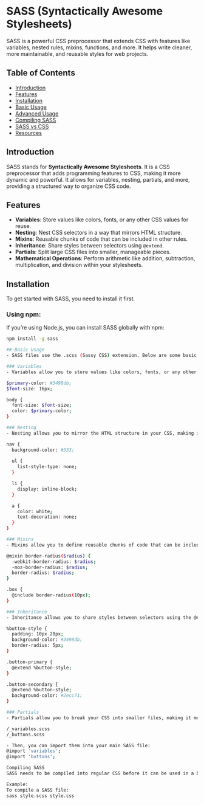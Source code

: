 # SASS (Syntactically Awesome Stylesheets)

SASS is a powerful CSS preprocessor that extends CSS with features like variables, nested rules, mixins, functions, and more. It helps write cleaner, more maintainable, and reusable styles for web projects.

## Table of Contents

- [Introduction](#introduction)
- [Features](#features)
- [Installation](#installation)
- [Basic Usage](#basic-usage)
- [Advanced Usage](#advanced-usage)
- [Compiling SASS](#compiling-sass)
- [SASS vs CSS](#sass-vs-css)
- [Resources](#resources)

## Introduction

SASS stands for **Syntactically Awesome Stylesheets**. It is a CSS preprocessor that adds programming features to CSS, making it more dynamic and powerful. It allows for variables, nesting, partials, and more, providing a structured way to organize CSS code.

## Features

- **Variables**: Store values like colors, fonts, or any other CSS values for reuse.
- **Nesting**: Nest CSS selectors in a way that mirrors HTML structure.
- **Mixins**: Reusable chunks of code that can be included in other rules.
- **Inheritance**: Share styles between selectors using `@extend`.
- **Partials**: Split large CSS files into smaller, manageable pieces.
- **Mathematical Operations**: Perform arithmetic like addition, subtraction, multiplication, and division within your stylesheets.

## Installation

To get started with SASS, you need to install it first.

### Using npm:

If you’re using Node.js, you can install SASS globally with npm:

```bash
npm install -g sass

## Basic Usage
- SASS files use the .scss (Sassy CSS) extension. Below are some basic examples demonstrating the key features of SASS:

### Variables
- Variables allow you to store values like colors, fonts, or any other CSS properties for reuse.

$primary-color: #3498db;
$font-size: 16px;

body {
  font-size: $font-size;
  color: $primary-color;
}

### Nesting
- Nesting allows you to mirror the HTML structure in your CSS, making it more readable and easier to maintain.

nav {
  background-color: #333;
  
  ul {
    list-style-type: none;
  }

  li {
    display: inline-block;
  }

  a {
    color: white;
    text-decoration: none;
  }
}

### Mixins
- Mixins allow you to define reusable chunks of code that can be included in other rules.

@mixin border-radius($radius) {
  -webkit-border-radius: $radius;
  -moz-border-radius: $radius;
  border-radius: $radius;
}

.box {
  @include border-radius(10px);
}

### Inheritance
- Inheritance allows you to share styles between selectors using the @extend directive.

%button-style {
  padding: 10px 20px;
  background-color: #3498db;
  border-radius: 5px;
}

.button-primary {
  @extend %button-style;
}

.button-secondary {
  @extend %button-style;
  background-color: #2ecc71;
}

### Partials
- Partials allow you to break your CSS into smaller files, making it more manageable. Partials are saved with an underscore at the beginning of the file name.

/_variables.scss
/_buttons.scss

- Then, you can import them into your main SASS file:
@import 'variables';
@import 'buttons';

Compiling SASS
SASS needs to be compiled into regular CSS before it can be used in a browser. You can compile SASS files using the sass command in your terminal.

Example:
To compile a SASS file:
sass style.scss style.css
